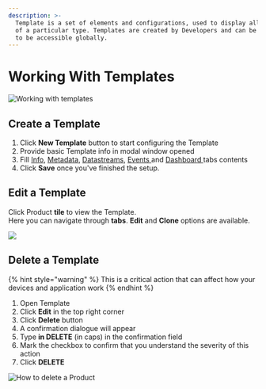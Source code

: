 ```yaml
---
description: >-
  Template is a set of elements and configurations, used to display all Devices
  of a particular type. Templates are created by Developers and can be published
  to be accessible globally.
---
```


# Working With Templates

![Working with templates](https://user-images.githubusercontent.com/72824404/119523586-8daa9980-bd85-11eb-8255-fc60270ccbce.png)

## Create a Template

1. Click **New Template** button to start configuring the Template
2. Provide basic Template info in modal window opened
3. Fill [Info](info/), [Metadata](metadata.md), [Datastreams](datastreams/), [Events ](events/)and [Dashboard ](dashboard/)tabs contents 
4. Click **Save** once you've finished the setup.

## Edit a Template

Click Product **tile** to view the Template.  
Here you can navigate through **tabs**. **Edit** and **Clone** options are available.

![](../../.gitbook/assets/template_edit.gif)

## Delete a Template

{% hint style="warning" %}
This is a critical action that can affect how your devices and application work
{% endhint %}

1. Open Template 
2. Click **Edit** in the top right corner
3. Click **Delete** button
4. A confirmation dialogue will appear
5. Type **in DELETE** \(in caps\) in the confirmation field
6. Mark the checkbox to confirm that you understand the severity of this action
7. Click **DELETE**

![How to delete a Product](../../.gitbook/assets/product_delete.gif)

